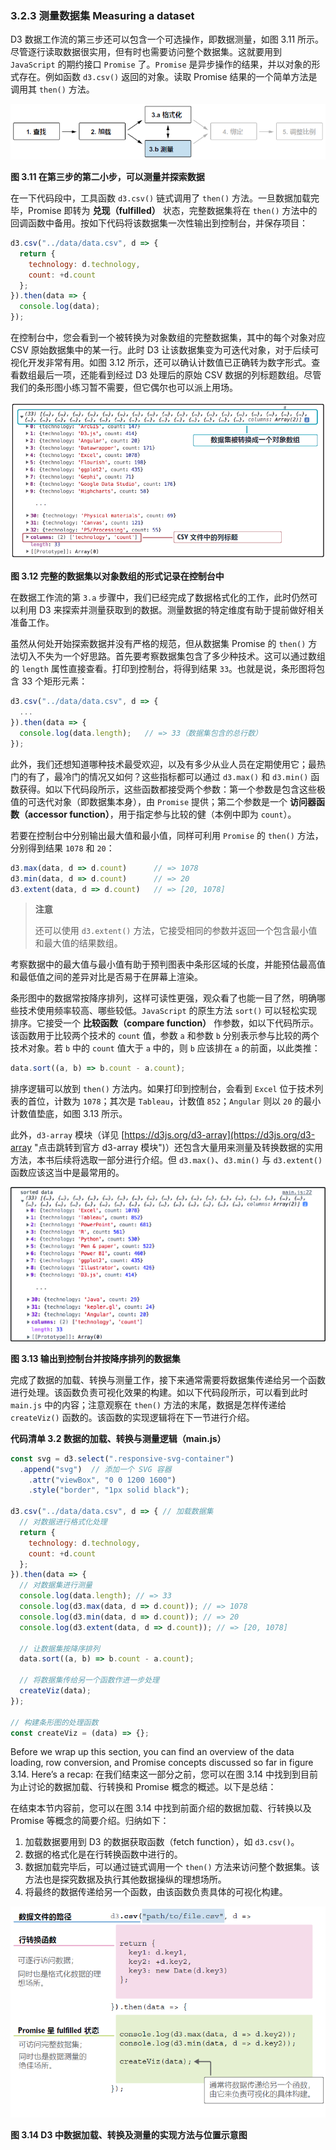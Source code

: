 ### 3.2.3 测量数据集  Measuring a dataset

D3 数据工作流的第三步还可以包含一个可选操作，即数据测量，如图 3.11 所示。尽管逐行读取数据很实用，但有时也需要访问整个数据集。这就要用到 `JavaScript` 的期约接口 `Promise` 了。`Promise` 是异步操作的结果，并以对象的形式存在。例如函数 `d3.csv()` 返回的对象。读取 Promise 结果的一个简单方法是调用其 `then()` 方法。

![](../../../assets/3.11.1.png)

**图 3.11 在第三步的第二小步，可以测量并探索数据**

在一下代码段中，工具函数 `d3.csv()` 链式调用了 `then()` 方法。一旦数据加载完毕，Promise 即转为 **兑现（fulfilled）** 状态，完整数据集将在 `then()` 方法中的回调函数中备用。按如下代码将该数据集一次性输出到控制台，并保存项目：

```js
d3.csv("../data/data.csv", d => {
  return {
    technology: d.technology,
    count: +d.count
  };
}).then(data => {
  console.log(data);
});
```

在控制台中，您会看到一个被转换为对象数组的完整数据集，其中的每个对象对应 CSV 原始数据集中的某一行。此时 D3 让该数据集变为可迭代对象，对于后续可视化开发非常有用。如图 3.12 所示，还可以确认计数值已正确转为数字形式。查看数组最后一项，还能看到经过 D3 处理后的原始 CSV 数据的列标题数组。尽管我们的条形图小练习暂不需要，但它偶尔也可以派上用场。

![](../../../assets/3.12.1.png)

**图 3.12 完整的数据集以对象数组的形式记录在控制台中**

在数据工作流的第 `3.a` 步骤中，我们已经完成了数据格式化的工作，此时仍然可以利用 D3 来探索并测量获取到的数据。测量数据的特定维度有助于提前做好相关准备工作。

虽然从何处开始探索数据并没有严格的规范，但从数据集 Promise 的 `then()` 方法切入不失为一个好思路。首先要考察数据集包含了多少种技术。这可以通过数组的 `length` 属性直接查看。打印到控制台，将得到结果 `33`。也就是说，条形图将包含 33 个矩形元素：

```js
d3.csv("../data/data.csv", d => {
  ...
}).then(data => {
  console.log(data.length);   // => 33（数据集包含的总行数）
});
```

此外，我们还想知道哪种技术最受欢迎，以及有多少从业人员在定期使用它；最热门的有了，最冷门的情况又如何？这些指标都可以通过 `d3.max()` 和 `d3.min()` 函数获得。如以下代码段所示，这些函数都接受两个参数：第一个参数是包含这些极值的可迭代对象（即数据集本身），由 `Promise` 提供；第二个参数是一个 **访问器函数（accessor function）**，用于指定参与比较的健（本例中即为 `count`）。

若要在控制台中分别输出最大值和最小值，同样可利用 `Promise` 的 `then()` 方法，分别得到结果 `1078` 和 `20`：

```js
d3.max(data, d => d.count)      // => 1078
d3.min(data, d => d.count)      // => 20
d3.extent(data, d => d.count)   // => [20, 1078]
```

> **注意**
>
> 还可以使用 `d3.extent()` 方法，它接受相同的参数并返回一个包含最小值和最大值的结果数组。

考察数据中的最大值与最小值有助于预判图表中条形区域的长度，并能预估最高值和最低值之间的差异对比是否易于在屏幕上渲染。

条形图中的数据常按降序排列，这样可读性更强，观众看了也能一目了然，明确哪些技术使用频率较高、哪些较低。`JavaScript` 的原生方法 `sort()` 可以轻松实现排序。它接受一个 **比较函数（compare function）** 作参数，如以下代码所示。该函数用于比较两个技术的 `count` 值，参数 `a` 和参数 `b` 分别表示参与比较的两个技术对象。若 `b` 中的 `count` 值大于 `a` 中的，则 `b` 应该排在 `a` 的前面，以此类推：

```js
data.sort((a, b) => b.count - a.count);
```

排序逻辑可以放到 `then()` 方法内。如果打印到控制台，会看到 `Excel` 位于技术列表的首位，计数为 `1078`；其次是 `Tableau`，计数值 `852`；`Angular` 则以 `20` 的最小计数值垫底，如图 3.13 所示。

此外，`d3-array` 模块（详见 [https://d3js.org/d3-array](https://d3js.org/d3-array "点击跳转到官方 d3-array 模块")）还包含大量用来测量及转换数据的实用方法，本书后续将选取一部分进行介绍。但 `d3.max()`、`d3.min()` 与 `d3.extent()` 函数应该这当中是最常用的。

![](../../../assets/3.13.png)

**图 3.13 输出到控制台并按降序排列的数据集**

完成了数据的加载、转换与测量工作，接下来通常需要将数据集传递给另一个函数进行处理。该函数负责可视化效果的构建。如以下代码段所示，可以看到此时 `main.js` 中的内容；注意观察在 `then()` 方法的末尾，数据是怎样传递给 `createViz()` 函数的。该函数的实现逻辑将在下一节进行介绍。

**代码清单 3.2 数据的加载、转换与测量逻辑（main.js）**

```js
const svg = d3.select(".responsive-svg-container")
  .append("svg")  // 添加一个 SVG 容器
    .attr("viewBox", "0 0 1200 1600")     
    .style("border", "1px solid black");  

d3.csv("../data/data.csv", d => { // 加载数据集
  // 对数据进行格式化处理
  return {
    technology: d.technology,  
    count: +d.count            
  };
}).then(data => {
  // 对数据集进行测量
  console.log(data.length); // => 33
  console.log(d3.max(data, d => d.count)); // => 1078         
  console.log(d3.min(data, d => d.count)); // => 20          
  console.log(d3.extent(data, d => d.count)); // => [20, 1078]

  // 让数据集按降序排列
  data.sort((a, b) => b.count - a.count);

  // 将数据集传给另一个函数作进一步处理
  createViz(data);
});

// 构建条形图的处理函数
const createViz = (data) => {};
```

Before we wrap up this section, you can find an overview of the data loading, row conversion, and Promise concepts discussed so far in figure 3.14. Here’s a recap:
在我们结束这一部分之前，您可以在图 3.14 中找到到目前为止讨论的数据加载、行转换和 Promise 概念的概述。以下是总结：

在结束本节内容前，您可以在图 3.14 中找到前面介绍的数据加载、行转换以及 Promise 等概念的简要介绍。归纳如下：

1. 加载数据要用到 D3 的数据获取函数（fetch function），如 `d3.csv()`。
2. 数据的格式化是在行转换函数中进行的。
3. 数据加载完毕后，可以通过链式调用一个 `then()` 方法来访问整个数据集。该方法也是探究数据及执行其他数据操纵的理想场所。
4. 将最终的数据传递给另一个函数，由该函数负责具体的可视化构建。

![](../../../assets/3.14.1.png)

**图 3.14 D3 中数据加载、转换及测量的实现方法与位置示意图**